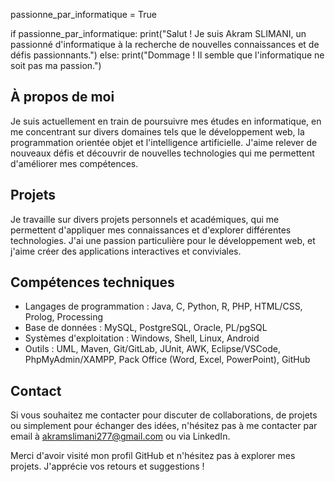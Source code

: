 passionne_par_informatique = True

if passionne_par_informatique:
    print("Salut ! Je suis Akram SLIMANI, un passionné d'informatique à la recherche de nouvelles connaissances et de défis passionnants.")
else:
    print("Dommage ! Il semble que l'informatique ne soit pas ma passion.")


## À propos de moi
Je suis actuellement en train de poursuivre mes études en informatique, en me concentrant sur divers domaines tels que le développement web, la programmation orientée objet et l'intelligence artificielle. J'aime relever de nouveaux défis et découvrir de nouvelles technologies qui me permettent d'améliorer mes compétences.

## Projets
Je travaille sur divers projets personnels et académiques, qui me permettent d'appliquer mes connaissances et d'explorer différentes technologies. J'ai une passion particulière pour le développement web, et j'aime créer des applications interactives et conviviales.

## Compétences techniques
- Langages de programmation : Java, C, Python, R, PHP, HTML/CSS, Prolog, Processing
- Base de données : MySQL, PostgreSQL, Oracle, PL/pgSQL
- Systèmes d'exploitation : Windows, Shell, Linux, Android
- Outils : UML, Maven, Git/GitLab, JUnit, AWK, Eclipse/VSCode, PhpMyAdmin/XAMPP, Pack Office (Word, Excel, PowerPoint), GitHub


## Contact
Si vous souhaitez me contacter pour discuter de collaborations, de projets ou simplement pour échanger des idées, n'hésitez pas à me contacter par email à akramslimani277@gmail.com ou via LinkedIn.

Merci d'avoir visité mon profil GitHub et n'hésitez pas à explorer mes projets. J'apprécie vos retours et suggestions !


